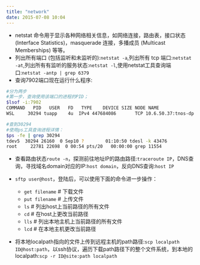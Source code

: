 ```yaml
---
title: "network"
date: 2015-07-08 10:04
---
```

+ netstat 命令用于显示各种网络相关信息，如网络连接，路由表，接口状态 (Interface Statistics)，masquerade 连接，多播成员 (Multicast Memberships) 等等。
+ 列出所有端口 (包括监听和未监听的):``netstat -a``,列出所有 tcp 端口:``netstat -at``,列出所有有监听的服务状态:``netstat -l``,使用netstat工具查询端口:``netstat -antp | grep 6379``
+ 查询7902端口现在运行什么程序:

```bash
#分为两步
#第一步，查询使用该端口的进程的PID；
$lsof -i:7902
COMMAND   PID   USER   FD   TYPE    DEVICE SIZE NODE NAME
WSL     30294 tuapp    4u  IPv4 447684086       TCP 10.6.50.37:tnos-dp (LISTEN)

#查到30294
#使用ps工具查询进程详情：
$ps -fe | grep 30294
tdev5  30294 26160  0 Sep10 ?        01:10:50 tdesl -k 43476
root     22781 22698  0 00:54 pts/20   00:00:00 grep 11554
```

+ 查看路由状态``route -n``，探测前往地址IP的路由路径:``traceroute IP``，DNS查询，寻找域名domain对应的IP:``host domain``，反向DNS查询:``host IP``

+ ``sftp user@host``，登陆后，可以使用下面的命令进一步操作：
  + ``get filename`` # 下载文件
  + ``put filename`` # 上传文件
  + ``ls`` # 列出host上当前路径的所有文件
  + ``cd`` # 在host上更改当前路径
  + ``lls`` # 列出本地主机上当前路径的所有文件
  + ``lcd`` # 在本地主机更改当前路径

+ 将本地localpath指向的文件上传到远程主机的path路径:``scp localpath ID@host:path``，以ssh协议，遍历下载path路径下的整个文件系统，到本地的localpath:``scp -r ID@site:path localpath``
